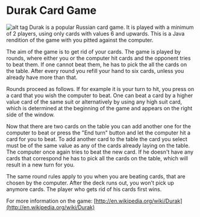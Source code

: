 Durak Card Game
======

![alt tag](https://github.com/igorp/random/blob/master/src/Durak/screenshot.png?raw=true)
Durak is a popular Russian card game. It is played with a minimum of 2 players, using only cards with values 6 and upwards. This is a Java rendition of the game with you pitted against the computer.

The aim of the game is to get rid of your cards. The game is played by rounds, where either you or the computer hit cards and the opponent tries to beat them. If one cannot beat them, he has to pick the all the cards on the table. After every round you refill your hand to six cards, unless you already have more than that.

Rounds proceed as follows. If for example it is your turn to hit, you press on a card that you wish the computer to beat. One can beat a card by a higher value card of the same suit or alternatively by using any high suit card, which is determined at the beginning of the game and appears on the right side of the window.

Now that there are two cards on the table you can add another one for the computer to beat or press the "End turn" button and let the computer hit a card for you to beat. To add another card to the table the card you select must be of the same value as any of the cards already laying on the table. The computer once again tries to beat the new card. If he doesn't have any cards that correspond he has to pick all the cards on the table, which will result in a new turn for you.

The same round rules apply to you when you are beating cards, that are chosen by the computer. After the deck runs out, you won't pick up anymore cards. The player who gets rid of his cards first wins.

For more information on the game:
[http://en.wikipedia.org/wiki/Durak](http://en.wikipedia.org/wiki/Durak)